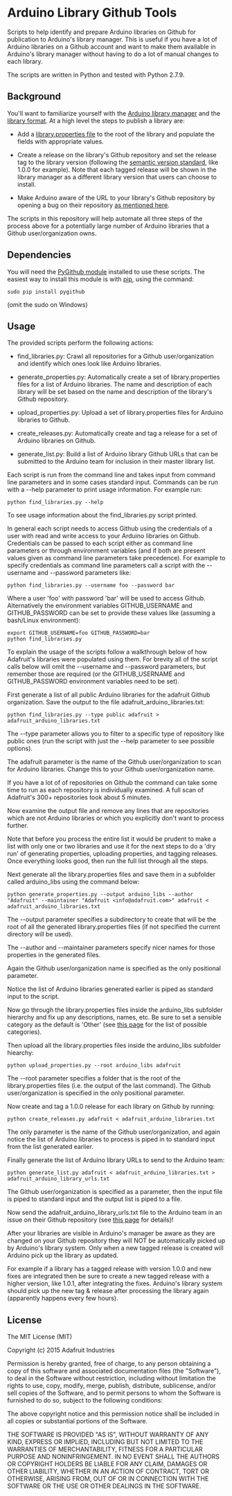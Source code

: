 Arduino Library Github Tools
============================

Scripts to help identify and prepare Arduino libraries on Github for publication
to Arduino's library manager.  This is useful if you have a lot of Arduino
libraries on a Github account and want to make them available in Arduino's
library manager without having to do a lot of manual changes to each library.

The scripts are written in Python and tested with Python 2.7.9.

Background
----------

You'll want to familiarize yourself with the [Arduino library manager][0]
and the [library format][1]. At a high level the steps to publish a library are:

-   Add a [library.properties file][2] to the root of the library and populate
    the fields with appropriate values.

-   Create a release on the library's Github repository and set the release
    tag to the library version (following the [semantic version standard][3],
    like 1.0.0 for example).  Note that each tagged release will be shown in
    the library manager as a different library version that users can choose to
    install.

-   Make Arduino aware of the URL to your library's Github repository by
    opening a bug on their repository [as mentioned here][4].

The scripts in this repository will help automate all three steps of the
process above for a potentially large number of Arduino libraries that a Github
user/organization owns.

[0]: https://github.com/arduino/library-registry/blob/main/FAQ.md#readme

[1]: https://arduino.github.io/arduino-cli/0.35/library-specification/#15-library-format-rev-22

[2]: https://github.com/arduino/Arduino/wiki/Arduino-IDE-1.5:-Library-specification#libraryproperties-file-format

[3]: http://semver.org/

[4]: https://github.com/arduino/Arduino/wiki/Library-Manager-FAQ#how-can-i-add-my-library-to-library-manager

Dependencies
------------

You will need the [PyGithub module][5] installed to use these scripts.  The 
easiest way to install this module is with [pip][6], using the command:

    sudo pip install pygithub

(omit the sudo on Windows)

[5]: https://github.com/PyGithub/PyGithub

[6]: https://pip.pypa.io/en/latest/installing.html

Usage
-----

The provided scripts perform the following actions:

-   find_libraries.py: Crawl all repositories for a Github user/organization and
    identify which ones look like Arduino libraries.

-   generate_properties.py: Automatically create a set of library.properties
    files for a list of Arduino libraries.  The name and description of each
    library will be set based on the name and description of the library's
    Github repository.

-   upload_properties.py: Upload a set of library.properties files for Arduino
    libraries to Github.

-   create_releases.py: Automatically create and tag a release for a set of
    Arduino libraries on Github.

-   generate_list.py: Build a list of Arduino library Github URLs that can be
    submitted to the Arduino team for inclusion in their master library list.

Each script is run from the command line and takes input from command line
parameters and in some cases standard input.  Commands can be run with a --help
parameter to print usage information.  For example run:

    python find_libraries.py --help

To see usage information about the find_libraries.py script printed.

In general each script needs to access Github using the credentials of a user
with read and write access to your Arduino libraries on Github.  Credentials can be
passed to each script either as command line parameters or through environment
variables (and if both are present values given as command line parameters take
precedence).  For example to specify credentials as command line parameters
call a script with the --username and --password parameters like:

    python find_libraries.py --username foo --password bar

Where a user 'foo' with password 'bar' will be used to access Github.
Alternatively the environment variables GITHUB_USERNAME and GITHUB_PASSWORD can
be set to provide these values like (assuming a bash/Linux environment):

    export GITHUB_USERNAME=foo GITHUB_PASSWORD=bar
    python find_libraries.py

To explain the usage of the scripts follow a walkthrough below of how Adafruit's
libraries were populated using them.  For brevity all of the script calls below
will omit the --username and --password parameters, but remember those are
required (or the GITHUB_USERNAME and GITHUB_PASSWORD environment variables
need to be set).

First generate a list of all public Arduino libraries for the adafruit Github
organization.  Save the output to the file adafruit_arduino_libraries.txt:

    python find_libraries.py --type public adafruit > adafruit_arduino_libraries.txt

The --type parameter allows you to filter to a specific type of repository
like public ones (run the script with just the --help parameter to see possible
options).

The adafruit parameter is the name of the Github user/organization to scan for
Arduino libraries.  Change this to your Github user/organization name.

If you have a lot of of repositories on Github the command can take some time to
run as each repository is individually examined.  A full scan of Adafruit's 300+
repositories took about 5 minutes.

Now examine the output file and remove any lines that are repositories which are
not Arduino libraries or which you explicitly don't want to process further.

Note that before you process the entire list it would be prudent to make a list
with only one or two libraries and use it for the next steps to do a 'dry run'
of generating properties, uploading properties, and tagging releases.  Once
everything looks good, then run the full list through all the steps.

Next generate all the library.properties files and save them in a subfolder
called arduino_libs using the command below:

    python generate_properties.py --output arduino_libs --author "Adafruit" --maintainer "Adafruit <info@adafruit.com>" adafruit < adafruit_arduino_libraries.txt

The --output parameter specifies a subdirectory to create that will be the root
of all the generated library.properties files (if not specified the current
directory will be used).

The --author and --maintainer parameters specify nicer names for those properties
in the generated files.  

Again the Github user/organization name is specified as the only positional
parameter.

Notice the list of Arduino libraries generated earlier is piped as standard input
to the script.

Now go through the library.properties files inside the arduino_libs subfolder
hierarchy and fix up any descriptions, names, etc.  Be sure to set a sensible
category as the default is 'Other' (see [this page][2] for the list of possible
categories).

Then upload all the library.properties files inside the arduino_libs subfolder
hiearchy:

    python upload_properties.py --root arduino_libs adafruit

The --root parameter specifies a folder that is the root of the library.properties
files (i.e. the output of the last command).  The Github user/organization is
specified in the only positional parameter.

Now create and tag a 1.0.0 release for each library on Github by running:

    python create_releases.py adafruit < adafruit_arduino_libraries.txt

The only parameter is the name of the Github user/organization, and again notice
the list of Arduino libraries to process is piped in to standard input from the
list generated earlier.

Finally generate the list of Arduino library URLs to send to the Arduino team:

    python generate_list.py adafruit < adafruit_arduino_libraries.txt > adafruit_arduino_library_urls.txt

The Github user/organization is specified as a parameter, then the input file is
piped to standard input and the output list is piped to a file.

Now send the adafruit_arduino_library_urls.txt file to the Arduino team in an
issue on their Github repository (see [this page][4] for details)!

After your libraries are visible in Arduino's manager be aware as they are changed 
on your Github repository they will NOT be automatically picked up by Arduino's library system.
Only when a new tagged release is created will Arduino pick up the library as updated.

For example if a library has a tagged release with version 1.0.0 and new fixes are
integrated then be sure to create a new tagged release with a higher version,
like 1.0.1, after integrating the fixes.  Arduino's library system should pick
up the new tag & release after processing the library again (apparently happens
every few hours).

License
-------

The MIT License (MIT)

Copyright (c) 2015 Adafruit Industries

Permission is hereby granted, free of charge, to any person obtaining a copy
of this software and associated documentation files (the "Software"), to deal
in the Software without restriction, including without limitation the rights
to use, copy, modify, merge, publish, distribute, sublicense, and/or sell
copies of the Software, and to permit persons to whom the Software is
furnished to do so, subject to the following conditions:

The above copyright notice and this permission notice shall be included in
all copies or substantial portions of the Software.

THE SOFTWARE IS PROVIDED "AS IS", WITHOUT WARRANTY OF ANY KIND, EXPRESS OR
IMPLIED, INCLUDING BUT NOT LIMITED TO THE WARRANTIES OF MERCHANTABILITY,
FITNESS FOR A PARTICULAR PURPOSE AND NONINFRINGEMENT. IN NO EVENT SHALL THE
AUTHORS OR COPYRIGHT HOLDERS BE LIABLE FOR ANY CLAIM, DAMAGES OR OTHER
LIABILITY, WHETHER IN AN ACTION OF CONTRACT, TORT OR OTHERWISE, ARISING FROM,
OUT OF OR IN CONNECTION WITH THE SOFTWARE OR THE USE OR OTHER DEALINGS IN
THE SOFTWARE.
